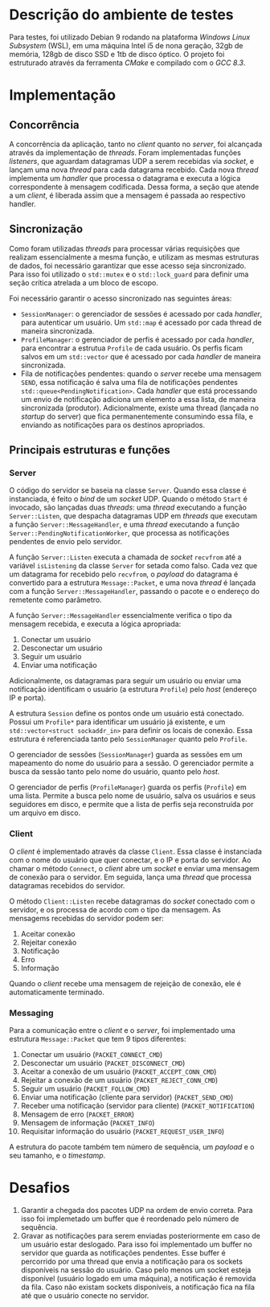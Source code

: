 # Descrição do ambiente de testes

Para testes, foi utilizado Debian 9 rodando na plataforma _Windows Linux Subsystem_ (WSL), em uma máquina Intel i5 de nona geração, 32gb de memória, 128gb de disco SSD e 1tb de disco óptico. O projeto foi estruturado através da ferramenta _CMake_ e compilado com o _GCC 8.3_.

# Implementação

## Concorrência

A concorrência da aplicação, tanto no _client_ quanto no _server_, foi alcançada através da implementação de _threads_. Foram implementadas funções _listeners_, que aguardam datagramas UDP a serem recebidas via _socket_, e lançam uma nova _thread_ para cada datagrama recebido. Cada nova _thread_ implementa um _handler_ que processa o datagrama e executa a lógica correspondente à mensagem codificada. Dessa forma, a seção que atende a um _client_, é liberada assim que a mensagem é passada ao respectivo handler.

## Sincronização

Como foram utilizadas _threads_ para processar várias requisições que realizam essencialmente a mesma função, e utilizam as mesmas estruturas de dados, foi necessário garantizar que esse acesso seja sincronizado. Para isso foi utilizado o `std::mutex` e o `std::lock_guard` para definir uma seção crítica atrelada a um bloco de escopo.

Foi necessário garantir o acesso sincronizado nas seguintes áreas:

- `SessionManager`: o gerenciador de sessões é acessado por cada _handler_, para autenticar um usuário. Um `std::map` é acessado por cada thread de maneira sincronizada.
- `ProfileManager`: o gerenciador de perfis é acessado por cada _handler_, para encontrar a estrutua `Profile` de cada usuário. Os perfis ficam salvos em um `std::vector` que é acessado por cada _handler_ de maneira sincronizada.
- Fila de notificações pendentes: quando o _server_ recebe uma mensagem `SEND`, essa notificação é salva uma fila de notificações pendentes `std::queue<PendingNotification>`. Cada _handler_ que está processando um envio de notificação adiciona um elemento a essa lista, de maneira sincronizada (produtor). Adicionalmente, existe uma thread (lançada no _startup_ do server) que fica permanentemente consumindo essa fila, e enviando as notificações para os destinos apropriados.

## Principais estruturas e funções

### Server

O código do servidor se baseia na classe `Server`. Quando essa classe é instanciada, é feito o _bind_ de um _socket_ UDP. Quando o método `Start` é invocado, são lançadas duas _threads_: uma _thread_ executando a função `Server::Listen`, que despacha datagramas UDP em _threads_ que executam a função `Server::MessageHandler`, e uma _thread_ executando a função `Server::PendingNotificationWorker`, que processa as notificações pendentes de envio pelo servidor.

A função `Server::Listen` executa a chamada de _socket_ `recvfrom` até a variável `isListening` da classe `Server` for setada como falso. Cada vez que um datagrama for recebido pelo `recvfrom`, o _payload_ do datagrama é convertido para a estrutura `Message::Packet`, e uma nova _thread_ é lançada com a função `Server::MessageHandler`, passando o pacote e o endereço do remetente como parâmetro.

A função `Server::MessageHandler` essencialmente verifica o tipo da mensagem recebida, e executa a lógica apropriada:

1. Conectar um usuário
2. Desconectar um usuário
3. Seguir um usuário
4. Enviar uma notificação

Adicionalmente, os datagramas para seguir um usuário ou enviar uma notificação identificam o usuário (a estrutura `Profile`) pelo _host_ (endereço IP e porta).

A estrutura `Session` define os pontos onde um usuário está conectado. Possui um `Profile*` para identificar um usuário já existente, e um `std::vector<struct sockaddr_in>` para definir os locais de conexão. Essa estrutura é referenciada tanto pelo `SessionManager` quanto pelo `Profile`.

O gerenciador de sessões (`SessionManager`) guarda as sessões em um mapeamento do nome do usuário para a sessão. O gerenciador permite a busca da sessão tanto pelo nome do usuário, quanto pelo _host_.

O gerenciador de perfis (`ProfileManager`) guarda os perfis (`Profile`) em uma lista. Permite a busca pelo nome de usuário, salva os usuários e seus seguidores em disco, e permite que a lista de perfis seja reconstruída por um arquivo em disco.

### Client

O _client_ é implementado através da classe `Client`. Essa classe é instanciada com o nome do usuário que quer conectar, e o IP e porta do servidor. Ao chamar o método `Connect`, o _client_ abre um _socket_ e enviar uma mensagem de conexão para o servidor. Em seguida, lança uma _thread_ que processa datagramas recebidos do servidor.

O método `Client::Listen` recebe datagramas do _socket_ conectado com o servidor, e os processa de acordo com o tipo da mensagem. As mensagems recebidas do servidor podem ser:

1. Aceitar conexão
2. Rejeitar conexão
3. Notificação
4. Erro
5. Informação

Quando o _client_ recebe uma mensagem de rejeição de conexão, ele é automaticamente terminado.

### Messaging

Para a comunicação entre o _client_ e o _server_, foi implementado uma estrutura `Message::Packet` que tem 9 tipos diferentes:

1. Conectar um usuário (`PACKET_CONNECT_CMD`)
2. Desconectar um usuário (`PACKET_DISCONNECT_CMD`)
3. Aceitar a conexão de um usuário (`PACKET_ACCEPT_CONN_CMD`)
4. Rejeitar a conexão de um usuário (`PACKET_REJECT_CONN_CMD`)
5. Seguir um usuário (`PACKET_FOLLOW_CMD`)
6. Enviar uma notificação (cliente para servidor) (`PACKET_SEND_CMD`)
7. Receber uma notificação (servidor para cliente) (`PACKET_NOTIFICATION`)
8. Mensagem de erro (`PACKET_ERROR`)
9. Mensagem de informação (`PACKET_INFO`)
10. Requisitar informação do usuário (`PACKET_REQUEST_USER_INFO`)

A estrutura do pacote também tem número de sequência, um _payload_ e o seu tamanho, e o _timestamp_.

# Desafios

1. Garantir a chegada dos pacotes UDP na ordem de envio correta. Para isso foi implemetado um buffer que é reordenado pelo número de sequência.
2. Gravar as notificações para serem enviadas posteriormente em caso de um usuário estar deslogado. Para isso foi implementado um buffer no servidor que guarda as notificações pendentes. Esse buffer é percorrido por uma thread que envia a notificação para os sockets disponíveis na sessão do usuário. Caso pelo menos um socket esteja disponível (usuário logado em uma máquina), a notificação é removida da fila. Caso não existam sockets disponíveis, a notificação fica na fila até que o usuário conecte no servidor.
